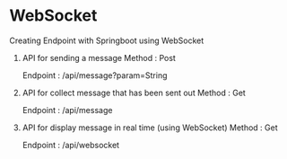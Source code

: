 # WebSocket
Creating Endpoint with Springboot using WebSocket

1. API for sending a message
   Method : Post
   
   Endpoint : /api/message?param=String
   
2. API for collect message that has been sent out
   Method : Get
   
   Endpoint : /api/message
   
3. API for display message in real time (using WebSocket)
   Method : Get
   
   Endpoint : /api/websocket
